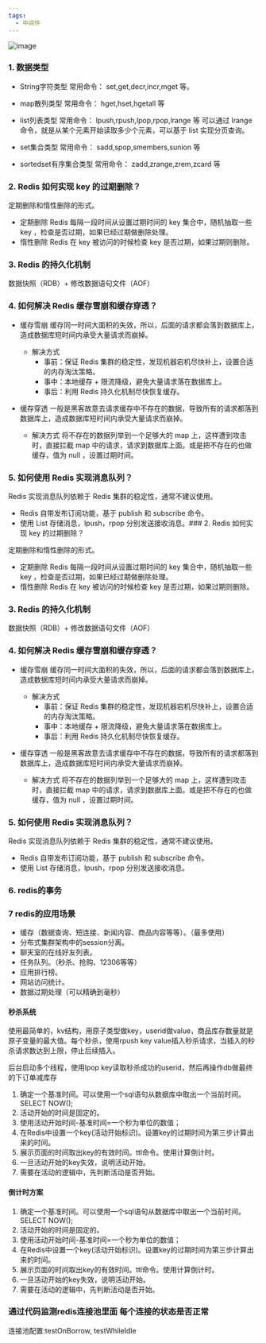 ```yaml
---
tags:
  - 中间件
---
```

![image](https://mmbiz.qpic.cn/mmbiz_png/gB9Yvac5K3OSCEIQBtroLfFiaMMWzJpyxoZ9Qog3MIZmVibbhozjUdiaAvXZzBQwecWskzfluZ0FWQoiaPDI69NGNw/640?wx_fmt=png\&tp=webp\&wxfrom=5\&wx_lazy=1\&wx_co=1)

### 1. 数据类型

- String字符类型
	常用命令： set,get,decr,incr,mget 等。

- map散列类型
	常用命令： hget,hset,hgetall 等

- list列表类型
	常用命令： lpush,rpush,lpop,rpop,lrange 等
	可以通过 lrange 命令，就是从某个元素开始读取多少个元素，可以基于 list 实现分页查询。

- set集合类型
	常用命令： sadd,spop,smembers,sunion 等

- sortedset有序集合类型
	常用命令： zadd,zrange,zrem,zcard 等

### 2. Redis 如何实现 key 的过期删除？

定期删除和惰性删除的形式。

*   定期删除 Redis 每隔一段时间从设置过期时间的 key 集合中，随机抽取一些 key ，检查是否过期，如果已经过期做删除处理。
*   惰性删除 Redis 在 key 被访问的时候检查 key 是否过期，如果过期则删除。

### 3. Redis 的持久化机制

数据快照（RDB）+ 修改数据语句文件（AOF）

### 4. 如何解决 Redis 缓存雪崩和缓存穿透？

*   缓存雪崩 缓存同一时间大面积的失效，所以，后面的请求都会落到数据库上，造成数据库短时间内承受大量请求而崩掉。
    *   解决方式
        *   事前：保证 Redis 集群的稳定性，发现机器宕机尽快补上，设置合适的内存淘汰策略。
        *   事中：本地缓存 + 限流降级，避免大量请求落在数据库上。
        *   事后：利用 Redis 持久化机制尽快恢复缓存。

*   缓存穿透 一般是黑客故意去请求缓存中不存在的数据，导致所有的请求都落到数据库上，造成数据库短时间内承受大量请求而崩掉。
    *   解决方式 将不存在的数据列举到一个足够大的 map 上，这样遭到攻击时，直接拦截 map 中的请求，请求到数据库上面。或是把不存在的也做缓存，值为 null ，设置过期时间。

### 5. 如何使用 Redis 实现消息队列？

Redis 实现消息队列依赖于 Redis 集群的稳定性，通常不建议使用。

*   Redis 自带发布订阅功能，基于 publish 和 subscribe 命令。
*   使用 List 存储消息，lpush，rpop 分别发送接收消息。### 2. Redis 如何实现 key 的过期删除？

定期删除和惰性删除的形式。

*   定期删除 Redis 每隔一段时间从设置过期时间的 key 集合中，随机抽取一些 key ，检查是否过期，如果已经过期做删除处理。
*   惰性删除 Redis 在 key 被访问的时候检查 key 是否过期，如果过期则删除。

### 3. Redis 的持久化机制

数据快照（RDB）+ 修改数据语句文件（AOF）

### 4. 如何解决 Redis 缓存雪崩和缓存穿透？

*   缓存雪崩 缓存同一时间大面积的失效，所以，后面的请求都会落到数据库上，造成数据库短时间内承受大量请求而崩掉。
    *   解决方式
        *   事前：保证 Redis 集群的稳定性，发现机器宕机尽快补上，设置合适的内存淘汰策略。
        *   事中：本地缓存 + 限流降级，避免大量请求落在数据库上。
        *   事后：利用 Redis 持久化机制尽快恢复缓存。

*   缓存穿透 一般是黑客故意去请求缓存中不存在的数据，导致所有的请求都落到数据库上，造成数据库短时间内承受大量请求而崩掉。
    *   解决方式 将不存在的数据列举到一个足够大的 map 上，这样遭到攻击时，直接拦截 map 中的请求，请求到数据库上面。或是把不存在的也做缓存，值为 null ，设置过期时间。

### 5. 如何使用 Redis 实现消息队列？

Redis 实现消息队列依赖于 Redis 集群的稳定性，通常不建议使用。

*   Redis 自带发布订阅功能，基于 publish 和 subscribe 命令。
*   使用 List 存储消息，lpush，rpop 分别发送接收消息。

### 6. redis的事务

### 7 redis的应用场景
- 缓存（数据查询、短连接、新闻内容、商品内容等等）。（最多使用）
- 分布式集群架构中的session分离。
- 聊天室的在线好友列表。
- 任务队列。（秒杀、抢购、12306等等）
- 应用排行榜。
- 网站访问统计。
- 数据过期处理（可以精确到毫秒）

#### 秒杀系统

使用最简单的，kv结构，用原子类型做key，userid做value，商品库存数量就是原子变量的最大值。每个秒杀，使用rpush key value插入秒杀请求，当插入的秒杀请求数达到上限，停止后续插入。

后台启动多个线程，使用lpop key读取秒杀成功的userid，然后再操作db做最终的下订单减库存

1. 确定一个基准时间。可以使用一个sql语句从数据库中取出一个当前时间。SELECT NOW();
2. 活动开始的时间是固定的。
3. 使用活动开始时间-基准时间=一个秒为单位的数值；
4. 在Redis中设置一个key(活动开始标识)。设置key的过期时间为第三步计算出来的时间。
5. 展示页面的时间取出key的有效时间。ttl命令。使用计算倒计时。
6. 一旦活动开始的key失效，说明活动开始。
7. 需要在活动的逻辑中，先判断活动是否开始。

#### 倒计时方案

1. 确定一个基准时间。可以使用一个sql语句从数据库中取出一个当前时间。SELECT NOW();
2. 活动开始的时间是固定的。
3. 使用活动开始时间-基准时间=一个秒为单位的数值；
4. 在Redis中设置一个key(活动开始标识)。设置key的过期时间为第三步计算出来的时间。
5. 展示页面的时间取出key的有效时间。ttl命令。使用计算倒计时。
6. 一旦活动开始的key失效，说明活动开始。
7. 需要在活动的逻辑中，先判断活动是否开始。

### 通过代码监测redis连接池里面  每个连接的状态是否正常
连接池配置:testOnBorrow, testWhileIdle